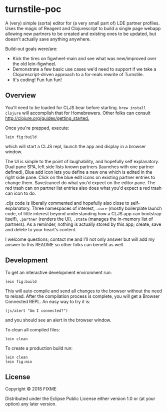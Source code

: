 # turnstile-poc

A (very) simple (sorta) editor for (a very small part of) LDE partner profiles.  Uses the magic of Reagent and Clojurescript to build a single page webapp allowing new partners to be created and existing ones to be updated, but doesn't actually save anything anywhere.

Build-out goals were/are:

- Kick the tires on figwheel-main and see what was new/improved over the old lein-figwheel.
- Demonstrate a few basic use cases we'd need to support if we take a Clojurescript-driven approach to a for-reals rewrite of Turnstile.
- It's coding!   Fun fun fun!


## Overview

You'll need to be loaded for CLJS bear before starting.   `brew install clojure` will accomplish that for Homebrewers.   Other folks can consult <http://clojure.org/guides/getting_started.>

Once you're prepped, execute:

	lein fig:build
	
which will start a CLJS repl, launch the app and display in a browser window.

The UI is simple to the point of laughability, and hopefully self explanatory.   Dual pane SPA, left side lists known partners (launches with one partner defined),  Blue add icon lets you define a new one which is edited in the right side pane.   Click on the blue edit icons on existing partner entries to change them.   Save/cancel do what you'd expect on the editor pane.  The red trash can on partner list entries also does what you'd expect a red trash can icon to do.

.cljs code is liberally commented and hopefully also close to self-explanatory.  Three namespaces of interest, `.core` (mostly boilerplate launch code, of little interest beyond understanding how a CLJS app can bootstrap itself), `.partner` (renders the UI),  `.state` (manages the in-memory list of partners).   As a reminder, nothing is actually stored by this app; create, save and delete to your heart's content.

I welcome questions; contact me and I'll not only answer but will add my answer to this README so other folks can benefit as well.


## Development

To get an interactive development environment run:

    lein fig:build

This will auto compile and send all changes to the browser without the
need to reload. After the compilation process is complete, you will
get a Browser Connected REPL. An easy way to try it is:

    (js/alert "Am I connected?")

and you should see an alert in the browser window.

To clean all compiled files:

	lein clean

To create a production build run:

	lein clean
	lein fig:min


## License

Copyright © 2018 FIXME

Distributed under the Eclipse Public License either version 1.0 or (at your option) any later version.
